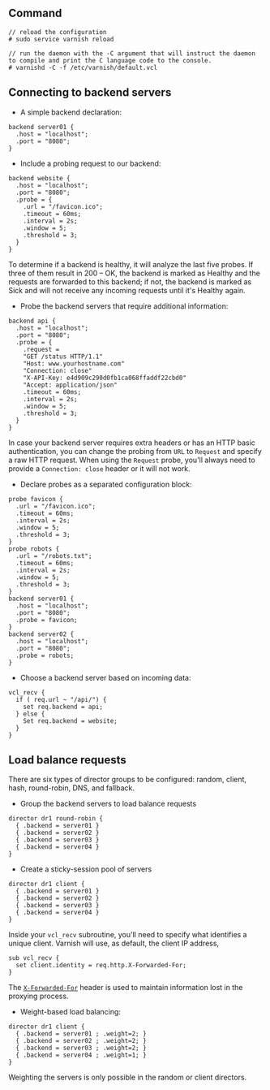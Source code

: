 

## Command
```
// reload the configuration
# sudo service varnish reload

// run the daemon with the -C argument that will instruct the daemon to compile and print the C language code to the console.
# varnishd -C -f /etc/varnish/default.vcl
```



## Connecting to backend servers
- A simple backend declaration:
```
backend server01 {
  .host = "localhost";
  .port = "8080";
}
```


- Include a probing request to our backend:
```
backend website {
  .host = "localhost";
  .port = "8080";
  .probe = {
    .url = "/favicon.ico";
    .timeout = 60ms;
    .interval = 2s;
    .window = 5;
    .threshold = 3;
  }
}
```
To determine if a backend is healthy, it will analyze the last five probes. If three of them result in 200 – OK, the backend is marked as Healthy and the requests are forwarded to this backend; if not, the backend is marked as Sick and will not receive any incoming requests until it's Healthy again.  


- Probe the backend servers that require additional information:  
```
backend api {
  .host = "localhost";
  .port = "8080";
  .probe = {
    .request =
    "GET /status HTTP/1.1"
    "Host: www.yourhostname.com"
    "Connection: close"
    "X-API-Key: e4d909c290d0fb1ca068ffaddf22cbd0"
    "Accept: application/json"
    .timeout = 60ms;
    .interval = 2s;
    .window = 5;
    .threshold = 3;
  }
}
```
In case your backend server requires extra headers or has an HTTP basic authentication, you can change the probing from `URL` to `Request` and specify a raw HTTP request. When using the `Request` probe, you'll always need to provide a `Connection: close` header or it will not work.


- Declare probes as a separated configuration block:  
```
probe favicon {
  .url = "/favicon.ico";
  .timeout = 60ms;
  .interval = 2s;
  .window = 5;
  .threshold = 3;
}
probe robots {
  .url = "/robots.txt";
  .timeout = 60ms;
  .interval = 2s;
  .window = 5;
  .threshold = 3;
}
backend server01 {
  .host = "localhost";
  .port = "8080";
  .probe = favicon;
}
backend server02 {
  .host = "localhost";
  .port = "8080";
  .probe = robots;
}
```


- Choose a backend server based on incoming data:
```
vcl_recv {
  if ( req.url ~ "/api/") {
    set req.backend = api;
  } else {
    Set req.backend = website;
  }
}
```


## Load balance requests
There are six types of director groups to be configured: random, client, hash, round-robin, DNS, and fallback.

- Group the backend servers to load balance requests
```
director dr1 round-robin {
  { .backend = server01 }
  { .backend = server02 }
  { .backend = server03 }
  { .backend = server04 }
}
```

- Create a sticky-session pool of servers
```
director dr1 client {
  { .backend = server01 }
  { .backend = server02 }
  { .backend = server03 }
  { .backend = server04 }
}
```

Inside your `vcl_recv` subroutine, you'll need to specify what identifies a unique client. Varnish will use, as default, the client IP address,
```
sub vcl_recv {
  set client.identity = req.http.X-Forwarded-For;
}
```
The [`X-Forwarded-For`](https://tools.ietf.org/html/draft-ietf-appsawg-http-forwarded-10) header is used to maintain information lost in the proxying process.

- Weight-based load balancing:
```
director dr1 client {
  { .backend = server01 ; .weight=2; }
  { .backend = server02 ; .weight=2; }
  { .backend = server03 ; .weight=2; }
  { .backend = server04 ; .weight=1; }
}
```
Weighting the servers is only possible in the random or client directors.
